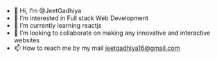 - 👋 Hi, I’m @JeetGadhiya
- 👀 I’m interested in Full stack Web Development
- 🌱 I’m currently learning reactjs
- 💞️ I’m looking to collaborate on making any innovative and interactive websites
- 📫 How to reach me by my mail jeetgadhiya16@gmail.com

<!---
JeetGadhiya/JeetGadhiya is a ✨ special ✨ repository because its `README.md` (this file) appears on your GitHub profile.
You can click the Preview link to take a look at your changes.
--->
